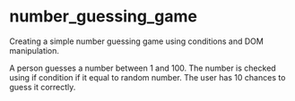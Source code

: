 # number_guessing_game

Creating a simple number guessing game using conditions and DOM manipulation.

A person guesses a number between 1 and 100. The number is checked using if condition if it equal to random number. The user has 10 chances to guess it correctly.
